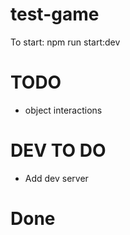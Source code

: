 # test-game

To start: npm run start:dev

# TODO

* object interactions

# DEV TO DO

* Add dev server

# Done


